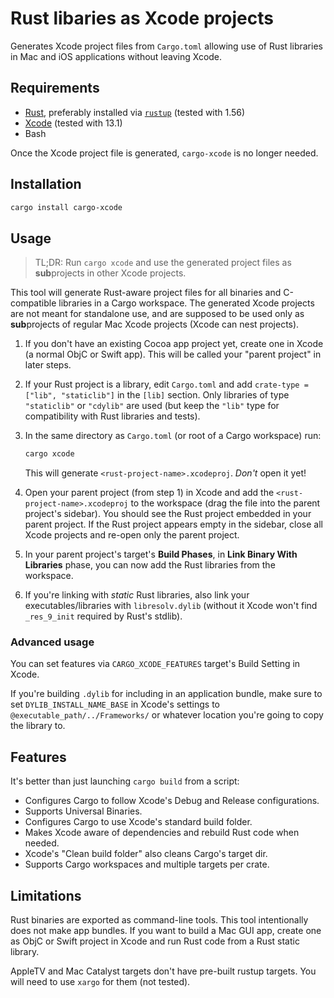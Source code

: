 # Rust libaries as Xcode projects

Generates Xcode project files from `Cargo.toml` allowing use of Rust libraries in Mac and iOS applications without leaving Xcode.

## Requirements

 * [Rust](https://www.rust-lang.org/), preferably installed via [`rustup`](https://rustup.rs/) (tested with 1.56)
 * [Xcode](https://developer.apple.com/xcode/) (tested with 13.1)
 * Bash

Once the Xcode project file is generated, `cargo-xcode` is no longer needed.

## Installation

```sh
cargo install cargo-xcode
```

## Usage

> TL;DR: Run `cargo xcode` and use the generated project files as **sub**projects in other Xcode projects.

This tool will generate Rust-aware project files for all binaries and C-compatible libraries in a Cargo workspace. The generated Xcode projects are not meant for standalone use, and are supposed to be used only as **sub**projects of regular Mac Xcode projects (Xcode can nest projects).

1. If you don't have an existing Cocoa app project yet, create one in Xcode (a normal ObjC or Swift app). This will be called your "parent project" in later steps.

2. If your Rust project is a library, edit `Cargo.toml` and add `crate-type = ["lib", "staticlib"]` in the `[lib]` section. Only libraries of type `"staticlib"` or `"cdylib"` are used (but keep the `"lib"` type for compatibility with Rust libraries and tests).

3. In the same directory as `Cargo.toml` (or root of a Cargo workspace) run:

   ```sh
   cargo xcode
   ```

   This will generate `<rust-project-name>.xcodeproj`. *Don't* open it yet!

4. Open your parent project (from step 1) in Xcode and add the `<rust-project-name>.xcodeproj` to the workspace (drag the file into the parent project's sidebar). You should see the Rust project embedded in your parent project. If the Rust project appears empty in the sidebar, close all Xcode projects and re-open only the parent project.

5. In your parent project's target's **Build Phases**, in **Link Binary With Libraries** phase, you can now add the Rust libraries from the workspace.

6. If you're linking with *static* Rust libraries, also link your executables/libraries with `libresolv.dylib` (without it Xcode won't find `_res_9_init` required by Rust's stdlib).

### Advanced usage

You can set features via `CARGO_XCODE_FEATURES` target's Build Setting in Xcode.

If you're building `.dylib` for including in an application bundle, make sure to set `DYLIB_INSTALL_NAME_BASE` in Xcode's settings to `@executable_path/../Frameworks/` or whatever location you're going to copy the library to.

## Features

It's better than just launching `cargo build` from a script:

 * Configures Cargo to follow Xcode's Debug and Release configurations.
 * Supports Universal Binaries.
 * Configures Cargo to use Xcode's standard build folder.
 * Makes Xcode aware of dependencies and rebuild Rust code when needed.
 * Xcode's "Clean build folder" also cleans Cargo's target dir.
 * Supports Cargo workspaces and multiple targets per crate.

## Limitations

Rust binaries are exported as command-line tools. This tool intentionally does not make app bundles. If you want to build a Mac GUI app, create one as ObjC or Swift project in Xcode and run Rust code from a Rust static library.

AppleTV and Mac Catalyst targets don't have pre-built rustup targets. You will need to use `xargo` for them (not tested).
